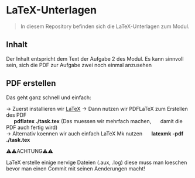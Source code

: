 ﻿# LaTeX-Unterlagen

>In diesem Repository befinden sich die LaTeX-Unterlagen zum Modul.

## Inhalt
Der Inhalt entspricht dem Text der Aufgabe 2 des Modul.
Es kann sinnvoll sein, sich die PDF zur Aufgabe zwei noch einmal anzusehen

## PDF erstellen
Das geht ganz schnell und einfach:

&rarr; Zuerst installieren wir [LaTeX](tug.org/texlive/)
&rarr; Dann nutzen wir PDFLaTeX zum Erstellen des PDF <br />
&emsp;&ensp;**pdflatex ./task.tex** (Das muessen wir mehrfach machen, &emsp;&ensp;damit die PDF auch fertig wird)<br />
&rarr; Alternativ koennen wir auch einfach LaTeX Mk nutzen 
	&emsp;&ensp;**latexmk -pdf ./task.tex**



:warning::warning:ACHTUNG:warning::warning:

LaTeX erstelle einige nervige Dateien (.aux, .log) diese muss man loeschen bevor man einen Commit mit seinen Aenderungen macht!
